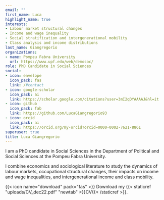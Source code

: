 ```yaml
---
email: ""
first_name: Luca
highlight_name: true
interests:
- Labour market structural changes
- Income and wage inequality
- Social stratification and intergenerational mobility
- Class analysis and income distributions
last_name: Giangregorio
organizations:
- name: Pompeu Fabra University 
  url: https://www.upf.edu/web/demosoc/
role: PhD Candidate in Social Sciences
social:
- icon: envelope
  icon_pack: fas
  link: /#contact
- icon: google-scholar
  icon_pack: ai
  link: https://scholar.google.com/citations?user=3mI2qDYAAAAJ&hl=it
- icon: github
  icon_pack: fab
  link: https://github.com/LucaGiangregorio93
- icon: orcid
  icon_pack: ai
  link: https://orcid.org/my-orcid?orcid=0000-0002-7621-8861
superuser: true
title: Luca Giangregorio
---
```


I am a PhD candidate in Social Sciences in the Department of Political and Social Sciences at the Pompeu Fabra University. 

I combine economics and sociological literature to study the dynamics of labour markets, occupational structural changes, their impacts on income and wage inequalities, and intergenerational income and class mobility.   


{{< icon name="download" pack="fas" >}} Download my {{< staticref "uploads/CV_dec22.pdf" "newtab" >}}CV{{< /staticref >}}.
